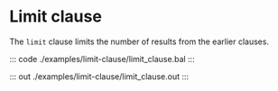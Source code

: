 # Limit clause

The `limit` clause limits the number of results from the earlier clauses.


::: code ./examples/limit-clause/limit_clause.bal :::

::: out ./examples/limit-clause/limit_clause.out :::
